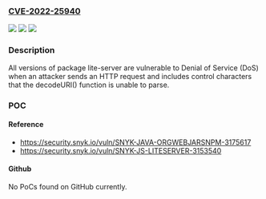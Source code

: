 ### [CVE-2022-25940](https://cve.mitre.org/cgi-bin/cvename.cgi?name=CVE-2022-25940)
![](https://img.shields.io/static/v1?label=Product&message=lite-server&color=blue)
![](https://img.shields.io/static/v1?label=Version&message=%3E%3D%200%20&color=brighgreen)
![](https://img.shields.io/static/v1?label=Vulnerability&message=Denial%20of%20Service%20(DoS)&color=brighgreen)

### Description

All versions of package lite-server are vulnerable to Denial of Service (DoS) when an attacker sends an HTTP request and includes control characters that the decodeURI() function is unable to parse.

### POC

#### Reference
- https://security.snyk.io/vuln/SNYK-JAVA-ORGWEBJARSNPM-3175617
- https://security.snyk.io/vuln/SNYK-JS-LITESERVER-3153540

#### Github
No PoCs found on GitHub currently.


